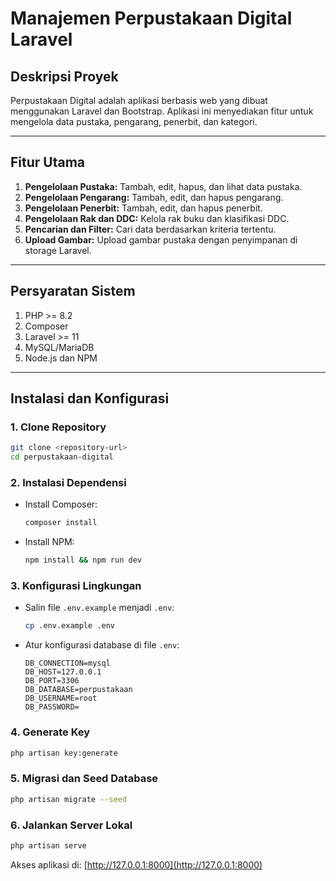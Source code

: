# Manajemen Perpustakaan Digital Laravel

## Deskripsi Proyek
Perpustakaan Digital adalah aplikasi berbasis web yang dibuat menggunakan Laravel dan Bootstrap. Aplikasi ini menyediakan fitur untuk mengelola data pustaka, pengarang, penerbit, dan kategori.

---

## Fitur Utama
1. **Pengelolaan Pustaka:** Tambah, edit, hapus, dan lihat data pustaka.
2. **Pengelolaan Pengarang:** Tambah, edit, dan hapus pengarang.
3. **Pengelolaan Penerbit:** Tambah, edit, dan hapus penerbit.
4. **Pengelolaan Rak dan DDC:** Kelola rak buku dan klasifikasi DDC.
5. **Pencarian dan Filter:** Cari data berdasarkan kriteria tertentu.
6. **Upload Gambar:** Upload gambar pustaka dengan penyimpanan di storage Laravel.

---

## Persyaratan Sistem
1. PHP >= 8.2
2. Composer
3. Laravel >= 11
4. MySQL/MariaDB
5. Node.js dan NPM

---

## Instalasi dan Konfigurasi

### 1. Clone Repository
```bash
git clone <repository-url>
cd perpustakaan-digital
```

### 2. Instalasi Dependensi
- Install Composer:
  ```bash
  composer install
  ```
- Install NPM:
  ```bash
  npm install && npm run dev
  ```

### 3. Konfigurasi Lingkungan
- Salin file `.env.example` menjadi `.env`:
  ```bash
  cp .env.example .env
  ```
- Atur konfigurasi database di file `.env`:
  ```env
  DB_CONNECTION=mysql
  DB_HOST=127.0.0.1
  DB_PORT=3306
  DB_DATABASE=perpustakaan
  DB_USERNAME=root
  DB_PASSWORD=
  ```

### 4. Generate Key
```bash
php artisan key:generate
```

### 5. Migrasi dan Seed Database
```bash
php artisan migrate --seed
```

### 6. Jalankan Server Lokal
```bash
php artisan serve
```
Akses aplikasi di: [http://127.0.0.1:8000](http://127.0.0.1:8000)

